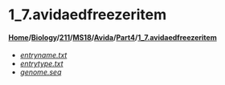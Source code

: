 # 1_7.avidaedfreezeritem
#### [Home](../../../../../..)\/[Biology](../../../../..)\/[211](../../../..)\/[MS18](../../..)\/[Avida](../..)\/[Part4](..)\/[1_7.avidaedfreezeritem]()
- [_entryname.txt_](entryname.txt)
- [_entrytype.txt_](entrytype.txt)
- [_genome.seq_](genome.seq)

